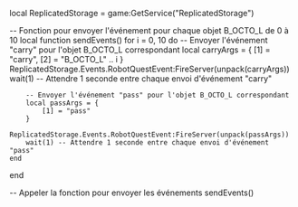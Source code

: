 local ReplicatedStorage = game:GetService("ReplicatedStorage")

-- Fonction pour envoyer l'événement pour chaque objet B_OCTO_L de 0 à 10
local function sendEvents()
    for i = 0, 10 do
        -- Envoyer l'événement "carry" pour l'objet B_OCTO_L correspondant
        local carryArgs = {
            [1] = "carry",
            [2] = "B_OCTO_L" .. i
        }
        ReplicatedStorage.Events.RobotQuestEvent:FireServer(unpack(carryArgs))
        wait(1) -- Attendre 1 seconde entre chaque envoi d'événement "carry"

        -- Envoyer l'événement "pass" pour l'objet B_OCTO_L correspondant
        local passArgs = {
            [1] = "pass"
        }
        ReplicatedStorage.Events.RobotQuestEvent:FireServer(unpack(passArgs))
        wait(1) -- Attendre 1 seconde entre chaque envoi d'événement "pass"
    end
end

-- Appeler la fonction pour envoyer les événements
sendEvents()
